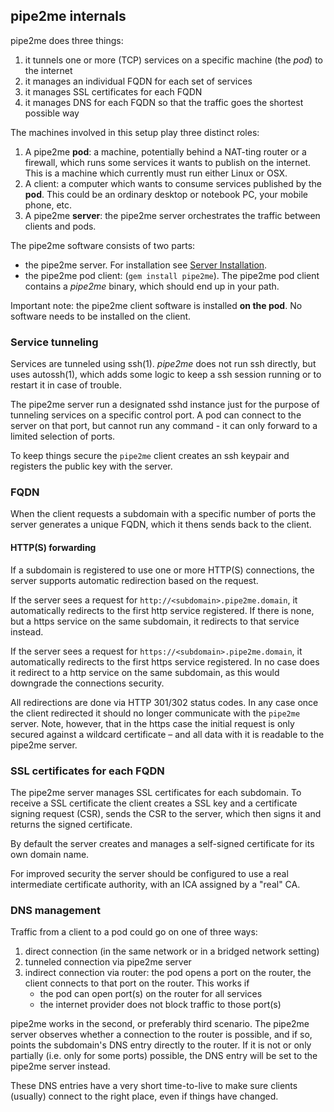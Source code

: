 ## pipe2me internals

pipe2me does three things:

1. it tunnels one or more (TCP) services on a specific machine (the *pod*)
   to the internet
1. it manages an individual FQDN for each set of services
1. it manages SSL certificates for each FQDN
1. it manages DNS for each FQDN so that the traffic goes the shortest possible way

The machines involved in this setup play three distinct roles:

1. A pipe2me **pod**: a machine, potentially behind a NAT-ting router or a firewall,
   which runs some services it wants to publish on the internet. This is a
   machine which currently must run either Linux or OSX.
1. A client: a computer which wants to consume services published by the **pod**.
   This could be an ordinary desktop or notebook PC, your mobile phone, etc.
1. A pipe2me **server**: the pipe2me server orchestrates the traffic between clients
   and pods.

The pipe2me software consists of two parts:

- the pipe2me server. For installation see [Server Installation](server).
- the pipe2me pod client: (`gem install pipe2me`). The pipe2me pod client
  contains a *pipe2me* binary, which should end up in your path.

Important note: the pipe2me client software is installed **on the pod**.
No software needs to be installed on the client.

### Service tunneling

Services are tunneled using ssh(1). *pipe2me* does not run ssh directly, but
uses autossh(1), which adds some logic to keep a ssh session running or
to restart it in case of trouble.

The pipe2me server run a designated sshd instance just for the purpose
of tunneling services on a specific control port. A pod can connect to
the server on that port, but cannot run any command - it can only
forward to a limited selection of ports.

To keep things secure the `pipe2me` client creates an ssh keypair
and registers the public key with the server.

### FQDN

When the client requests a subdomain with a specific number of ports the server generates
a unique FQDN, which it thens sends back to the client.

#### HTTP(S) forwarding

If a subdomain is registered to use one or more HTTP(S) connections, the server
supports automatic redirection based on the request.

If the server sees a request for `http://<subdomain>.pipe2me.domain`, it automatically
redirects to the first http service registered. If there is none, but a https
service on the same subdomain, it redirects to that service instead.

If the server sees a request for `https://<subdomain>.pipe2me.domain`, it automatically
redirects to the first https service registered. In no case does it redirect to
a http service on the same subdomain, as this would downgrade the connections
security.

All redirections are done via HTTP 301/302 status codes. In any case once the client
redirected it should no longer communicate with the `pipe2me` server. Note, however,
that in the https case the initial request is only secured against a wildcard certificate –
and all data with it is readable to the pipe2me server.

### SSL certificates for each FQDN

The pipe2me server manages SSL certificates for each subdomain. To receive a SSL
certificate the client creates a SSL key and a certificate signing request (CSR),
sends the CSR to the server, which then signs it and returns the signed certificate.

By default the server creates and manages a self-signed certificate for its own domain
name.

For improved security the server should be configured to use a real intermediate
certificate authority, with an ICA assigned by a "real" CA.

### DNS management

Traffic from a client to a pod could go on one of three ways:

1. direct connection (in the same network or in a bridged network setting)
1. tunneled connection via pipe2me server
1. indirect connection via router: the pod opens a port on the router, the client
   connects to that port on the router. This works if
   - the pod can open port(s) on the router for all services
   - the internet provider does not block traffic to those port(s)

pipe2me works in the second, or preferably third scenario. The pipe2me server observes
whether a connection to the router is possible, and if so, points the subdomain's
DNS entry directly to the router. If it is not or only partially (i.e. only for
some ports) possible, the DNS entry will be set to the pipe2me server instead.

These DNS entries have a very short time-to-live to make sure clients (usually)
connect to the right place, even if things have changed.

